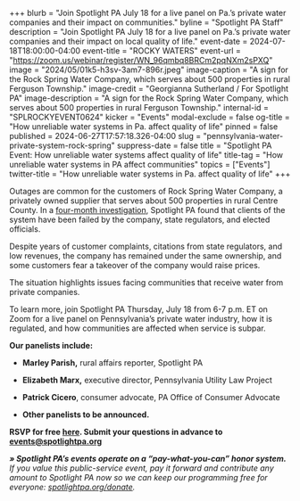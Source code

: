 +++
blurb = "Join Spotlight PA July 18 for a live panel on Pa.’s private water companies and their impact on communities."
byline = "Spotlight PA Staff"
description = "Join Spotlight PA July 18 for a live panel on Pa.’s private water companies and their impact on local quality of life."
event-date = 2024-07-18T18:00:00-04:00
event-title = "ROCKY WATERS"
event-url = "https://zoom.us/webinar/register/WN_96qmbq8BRCm2pqNXm2sPXQ"
image = "2024/05/01k5-h3sv-3am7-896r.jpeg"
image-caption = "A sign for the Rock Spring Water Company, which serves about 500 properties in rural Ferguson Township."
image-credit = "Georgianna Sutherland / For Spotlight PA"
image-description = "A sign for the Rock Spring Water Company, which serves about 500 properties in rural Ferguson Township."
internal-id = "SPLROCKYEVENT0624"
kicker = "Events"
modal-exclude = false
og-title = "How unreliable water systems in Pa. affect quality of life"
pinned = false
published = 2024-06-27T17:57:18.326-04:00
slug = "pennsylvania-water-private-system-rock-spring"
suppress-date = false
title = "Spotlight PA Event: How unreliable water systems affect quality of life"
title-tag = "How unreliable water systems in PA affect communities"
topics = ["Events"]
twitter-title = "How unreliable water systems in Pa. affect quality of life"
+++

Outages are common for the customers of Rock Spring Water Company, a privately owned supplier that serves about 500 properties in rural Centre County. In a <a href="https://www.spotlightpa.org/statecollege/2024/06/pennsylvania-rock-spring-water-company-ferguson-township-environment-utilities/">four-month investigation</a>, Spotlight PA found that clients of the system have been failed by the company, state regulators, and elected officials.

Despite years of customer complaints, citations from state regulators, and low revenues, the company has remained under the same ownership, and some customers fear a takeover of the company would raise prices.

The situation highlights issues facing communities that receive water from private companies.

To learn more, join Spotlight PA Thursday, July 18 from 6-7 p.m. ET on Zoom for a live panel on Pennsylvania’s private water industry, how it is regulated, and how communities are affected when service is subpar.

<strong>Our panelists include:</strong>

- <strong>Marley Parish,</strong> rural affairs reporter, Spotlight PA

- <strong>Elizabeth Marx,</strong> executive director, Pennsylvania Utility Law Project

- <strong>Patrick Cicero</strong>, consumer advocate, PA Office of Consumer Advocate

- <strong>Other panelists to be announced.</strong>

<strong>RSVP for free </strong><a href="https://zoom.us/webinar/register/WN_96qmbq8BRCm2pqNXm2sPXQ"><strong>here</strong></a><strong>. Submit your questions in advance to </strong><a href="mailto:events@spotlightpa.org"><strong>events@spotlightpa.org</strong></a>

<strong><em>» Spotlight PA’s events operate on a “pay-what-you-can” honor system.</em></strong><em> If you value this public-service event, pay it forward and contribute any amount to Spotlight PA now so we can keep our programming free for everyone: </em><a href="http://spotlightpa.org/donate"><em>spotlightpa.org/donate</em></a><em>.</em>

